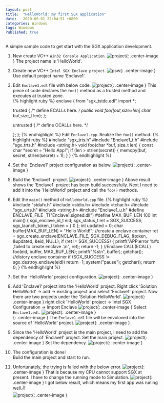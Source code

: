 ```yaml
---
layout: post
title:  "HelloWorld: my first SGX application"
date:   2020-06-01 22:04:51 +0800
categories: Windows
tags: Windows
Published: true
---
```

A simple sample code to get start with the SGX application development.

1. New create VC++ `Win32 Console Application`.
![project]({{site.cdn_baseurl}}/assets/image/others-sgx-start-01.PNG){: .center-image }
The project name is 'HelloWorld'.
2. Create new VC++ `Intel SGX Enclave project`.
![psw]({{site.cdn_baseurl}}/assets/image/others-sgx-11.PNG){: .center-image }
Use default project name 'Enclave1'.  
3. Edit `Enclave1.edl` file with below code.
![project]({{site.cdn_baseurl}}/assets/image/others-sgx-start-02.PNG){: .center-image }
This piece of code declares the `foo()` method as a trusted method and executes at trusted zone.  
{% highlight ruby %}
enclave {
    from "sgx_tstdc.edl" import *;

    trusted {
        /* define ECALLs here. */
		public void foo([out,size=len] char* buf,size_t len);
    };

    untrusted {
        /* define OCALLs here. */

    };
};
{% endhighlight %}
Edit `Enclave1.cpp`. Realize the `foo()` method.
{% highlight ruby %}
#include "sgx_trts.h"
#include "Enclave1_t.h"
#include "sgx_trts.h"
#include <string.h>
void foo(char *buf, size_t len)
{
	const char *secret = "Hello App!";
	if (len > strlen(secret))
	{
		memcpy(buf, secret, strlen(secret) + 1);
	}
}
{% endhighlight %}
4. Set the 'Enclave1' project configuration as below.
![project]({{site.cdn_baseurl}}/assets/image/others-sgx-start-03.PNG){: .center-image }
5. Build the 'Enclave1' project.
![project]({{site.cdn_baseurl}}/assets/image/others-sgx-start-04.PNG){: .center-image }
Above result shows the 'Enclave1' project has been build successfully. Next I need to add it into the 'HelloWorld' project and call the `foo()` methods.
6. Edit the `main()` method of `HelloWorld.cpp` file. 
{% highlight ruby %}
#include "stdafx.h"
#include <stdio.h>
#include <tchar.h>
#include "sgx_urts.h"
#include <string.h>
#include "Enclave1_u.h"
#define ENCLAVE_FILE _T("Enclave1.signed.dll")
#define MAX_BUF_LEN 100
int main()
{
	sgx_enclave_id_t	eid;
	sgx_status_t		ret = SGX_SUCCESS;
	sgx_launch_token_t	token = { 0 };
	int updated = 0;
	char buffer[MAX_BUF_LEN] = "Hello World!";
	//create a enclave container
	ret = sgx_create_enclave(ENCLAVE_FILE, SGX_DEBUG_FLAG, &token, 
    &updated, &eid, NULL);
	if (ret != SGX_SUCCESS)
	{
		printf("APP:error %#x ,failed to create enclave .\n", ret);
		return -1;
	}
	//Enclave CALL(ECALL) 
	foo(eid, buffer, MAX_BUF_LEN);
	printf("%s\n", buffer);
	getchar();
	//distory enclave container
	if (SGX_SUCCESS != sgx_destroy_enclave(eid))
		return -1;
	system("pause");
	getchar();
	return 0;
}
{% endhighlight %}
7. Set the 'HelloWorld' project configuration.
![project]({{site.cdn_baseurl}}/assets/image/others-sgx-start-06.PNG){: .center-image }
8. Add 'Enclave1' project into the 'HelloWorld' project.
Right click 'Solution HelloWorld' -> add -> existing project and select 'Enclave1' project. Now there are two projects under the 'Solution HelloWorld'.
![project]({{site.cdn_baseurl}}/assets/image/others-sgx-start-15.PNG){: .center-image }
right click 'HelloWorld' project -> Intel SGX Configuration -> Import Enclave
![project]({{site.cdn_baseurl}}/assets/image/others-sgx-start-07.PNG){: .center-image }
Select `Enclave1.edl`.
![project]({{site.cdn_baseurl}}/assets/image/others-sgx-start-08.PNG){: .center-image }<br>{: .center-image }
The `Enclave1.edl` file will be envoloved into the source of 'HelloWorld' project.
![project]({{site.cdn_baseurl}}/assets/image/others-sgx-start-09.PNG){: .center-image }
9. Since the 'HelloWorld' project is the main project, I need to add the dependency of 'Enclave1' project.
Set the main project.
![project]({{site.cdn_baseurl}}/assets/image/others-sgx-start-10.PNG){: .center-image }
Set the dependency.
![project]({{site.cdn_baseurl}}/assets/image/others-sgx-start-11.PNG){: .center-image }
10. The configuration is done!    
Build the main project and start to run. 
11. Unfortunately, the trying is failed with the below error.
![project]({{site.cdn_baseurl}}/assets/image/others-sgx-start-12.PNG){: .center-image }
That is because my CPU cannot support SGX at present. I have to change the running mode to Simulation.
![project]({{site.cdn_baseurl}}/assets/image/others-sgx-start-13.PNG){: .center-image }
I got below result, which means my first app was runing well.:v:  
![project]({{site.cdn_baseurl}}/assets/image/others-sgx-start-14.PNG){: .center-image }